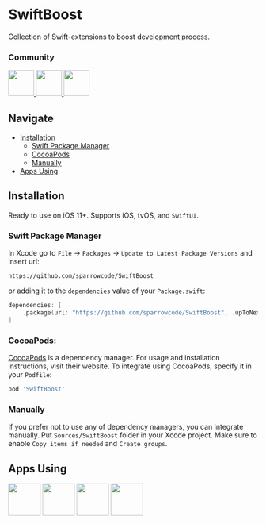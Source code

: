 # SwiftBoost

Collection of Swift-extensions to boost development process.
 
### Community

<p float="left">
    <a href="https://discord.gg/K9SKMTKVNH">
        <img src="https://cdn.sparrowcode.io/github/badges/discord.png?version=2" height="52">
    </a>
    <a href="#apps-using">
        <img src="https://cdn.sparrowcode.io/github/badges/download-on-the-appstore.png?version=2" height="52">
    </a>
    <a href="https://github.com/sponsors/sparrowcode">
        <img src="https://cdn.sparrowcode.io/github/badges/github-sponsor.png?version=3" height="52">
    </a>
</p>

## Navigate

- [Installation](#installation)
    - [Swift Package Manager](#swift-package-manager)
    - [CocoaPods](#cocoapods)
    - [Manually](#manually)
- [Apps Using](#apps-using)

## Installation

Ready to use on iOS 11+. Supports iOS, tvOS, and `SwiftUI`.

### Swift Package Manager

In Xcode go to `File` -> `Packages` -> `Update to Latest Package Versions` and insert url: 

```
https://github.com/sparrowcode/SwiftBoost
```

or adding it to the `dependencies` value of your `Package.swift`:

```swift
dependencies: [
    .package(url: "https://github.com/sparrowcode/SwiftBoost", .upToNextMajor(from: "3.6.1"))
]
```

### CocoaPods:

[CocoaPods](https://cocoapods.org) is a dependency manager. For usage and installation instructions, visit their website. To integrate using CocoaPods, specify it in your `Podfile`:

```ruby
pod 'SwiftBoost'
```

### Manually

If you prefer not to use any of dependency managers, you can integrate manually. Put `Sources/SwiftBoost` folder in your Xcode project. Make sure to enable `Copy items if needed` and `Create groups`.

## Apps Using

<p float="left">
    <a href="https://apps.apple.com/app/id1498041069"><img src="https://cdn.sparrowcode.io/github/apps-using/seqvoia.png?version=2" height="65"></a>
    <a href="https://apps.apple.com/app/id875280793"><img src="https://cdn.sparrowcode.io/github/apps-using/salat.png?version=2" height="65"></a>
    <a href="https://apps.apple.com/app/id743843090"><img src="https://cdn.sparrowcode.io/github/apps-using/athan.png?version=2" height="65"></a>
    <a href="https://apps.apple.com/app/id537070378"><img src="https://cdn.sparrowcode.io/github/apps-using/quran.png?version=2" height="65"></a>
</p>
